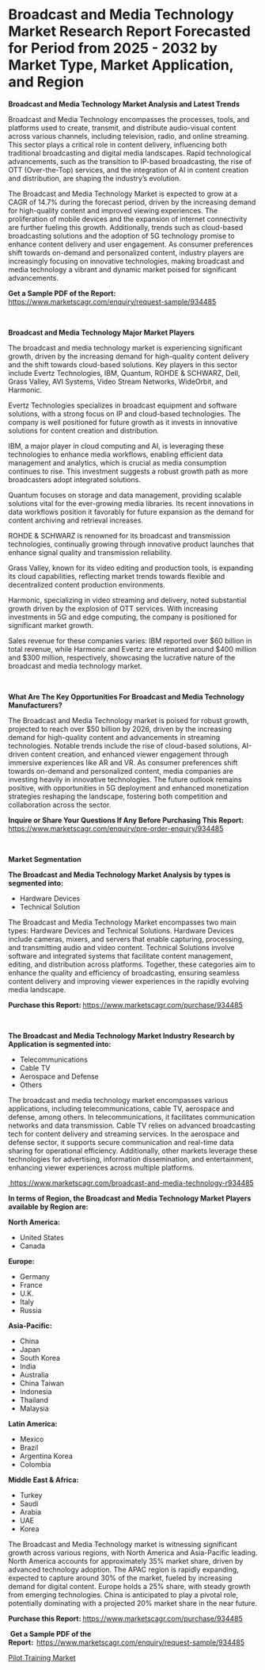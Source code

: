 <p><h1>Broadcast and Media Technology Market Research Report Forecasted for Period from 2025 -  2032 by Market Type, Market Application, and Region</h1></p><p><strong>Broadcast and Media Technology Market Analysis and Latest Trends</strong></p>
<p><p>Broadcast and Media Technology encompasses the processes, tools, and platforms used to create, transmit, and distribute audio-visual content across various channels, including television, radio, and online streaming. This sector plays a critical role in content delivery, influencing both traditional broadcasting and digital media landscapes. Rapid technological advancements, such as the transition to IP-based broadcasting, the rise of OTT (Over-the-Top) services, and the integration of AI in content creation and distribution, are shaping the industry’s evolution.</p><p>The Broadcast and Media Technology Market is expected to grow at a CAGR of 14.7% during the forecast period, driven by the increasing demand for high-quality content and improved viewing experiences. The proliferation of mobile devices and the expansion of internet connectivity are further fueling this growth. Additionally, trends such as cloud-based broadcasting solutions and the adoption of 5G technology promise to enhance content delivery and user engagement. As consumer preferences shift towards on-demand and personalized content, industry players are increasingly focusing on innovative technologies, making broadcast and media technology a vibrant and dynamic market poised for significant advancements.</p></p>
<p><strong>Get a Sample PDF of the Report:&nbsp;</strong> <a href="https://www.marketscagr.com/enquiry/request-sample/934485?utm_campaign=2462&utm_medium=2&utm_source=Github&utm_content=ia&utm_term=07032025&utm_id=broadcast-and-media-technology">https://www.marketscagr.com/enquiry/request-sample/934485</a></p>
<p>&nbsp;</p>
<p><strong>Broadcast and Media Technology Major Market Players</strong></p>
<p><p>The broadcast and media technology market is experiencing significant growth, driven by the increasing demand for high-quality content delivery and the shift towards cloud-based solutions. Key players in this sector include Evertz Technologies, IBM, Quantum, ROHDE & SCHWARZ, Dell, Grass Valley, AVI Systems, Video Stream Networks, WideOrbit, and Harmonic.</p><p>Evertz Technologies specializes in broadcast equipment and software solutions, with a strong focus on IP and cloud-based technologies. The company is well positioned for future growth as it invests in innovative solutions for content creation and distribution.</p><p>IBM, a major player in cloud computing and AI, is leveraging these technologies to enhance media workflows, enabling efficient data management and analytics, which is crucial as media consumption continues to rise. This investment suggests a robust growth path as more broadcasters adopt integrated solutions.</p><p>Quantum focuses on storage and data management, providing scalable solutions vital for the ever-growing media libraries. Its recent innovations in data workflows position it favorably for future expansion as the demand for content archiving and retrieval increases.</p><p>ROHDE & SCHWARZ is renowned for its broadcast and transmission technologies, continually growing through innovative product launches that enhance signal quality and transmission reliability.</p><p>Grass Valley, known for its video editing and production tools, is expanding its cloud capabilities, reflecting market trends towards flexible and decentralized content production environments.</p><p>Harmonic, specializing in video streaming and delivery, noted substantial growth driven by the explosion of OTT services. With increasing investments in 5G and edge computing, the company is positioned for significant market growth.</p><p>Sales revenue for these companies varies: IBM reported over $60 billion in total revenue, while Harmonic and Evertz are estimated around $400 million and $300 million, respectively, showcasing the lucrative nature of the broadcast and media technology market.</p></p>
<p>&nbsp;</p>
<p><strong>What Are The Key Opportunities For Broadcast and Media Technology Manufacturers?</strong></p>
<p><p>The Broadcast and Media Technology market is poised for robust growth, projected to reach over $50 billion by 2026, driven by the increasing demand for high-quality content and advancements in streaming technologies. Notable trends include the rise of cloud-based solutions, AI-driven content creation, and enhanced viewer engagement through immersive experiences like AR and VR. As consumer preferences shift towards on-demand and personalized content, media companies are investing heavily in innovative technologies. The future outlook remains positive, with opportunities in 5G deployment and enhanced monetization strategies reshaping the landscape, fostering both competition and collaboration across the sector.</p></p>
<p><strong>Inquire or Share Your Questions If Any Before Purchasing This Report:</strong> <a href="https://www.marketscagr.com/enquiry/pre-order-enquiry/934485?utm_campaign=2462&utm_medium=2&utm_source=Github&utm_content=ia&utm_term=07032025&utm_id=broadcast-and-media-technology">https://www.marketscagr.com/enquiry/pre-order-enquiry/934485</a></p>
<p>&nbsp;</p>
<p><strong>Market Segmentation</strong></p>
<p><strong>The Broadcast and Media Technology Market Analysis by types is segmented into:</strong></p>
<p><ul><li>Hardware Devices</li><li>Technical Solution</li></ul></p>
<p><p>The Broadcast and Media Technology Market encompasses two main types: Hardware Devices and Technical Solutions. Hardware Devices include cameras, mixers, and servers that enable capturing, processing, and transmitting audio and video content. Technical Solutions involve software and integrated systems that facilitate content management, editing, and distribution across platforms. Together, these categories aim to enhance the quality and efficiency of broadcasting, ensuring seamless content delivery and improving viewer experiences in the rapidly evolving media landscape.</p></p>
<p><strong>Purchase this Report:&nbsp;</strong><a href="https://www.marketscagr.com/purchase/934485?utm_campaign=2462&utm_medium=2&utm_source=Github&utm_content=ia&utm_term=07032025&utm_id=broadcast-and-media-technology">https://www.marketscagr.com/purchase/934485</a></p>
<p>&nbsp;</p>
<p><strong>The Broadcast and Media Technology Market Industry Research by Application is segmented into:</strong></p>
<p><ul><li>Telecommunications</li><li>Cable TV</li><li>Aerospace and Defense</li><li>Others</li></ul></p>
<p><p>The broadcast and media technology market encompasses various applications, including telecommunications, cable TV, aerospace and defense, among others. In telecommunications, it facilitates communication networks and data transmission. Cable TV relies on advanced broadcasting tech for content delivery and streaming services. In the aerospace and defense sector, it supports secure communication and real-time data sharing for operational efficiency. Additionally, other markets leverage these technologies for advertising, information dissemination, and entertainment, enhancing viewer experiences across multiple platforms.</p></p>
<p><a href="https://www.marketscagr.com/broadcast-and-media-technology-r934485?utm_campaign=2462&utm_medium=2&utm_source=Github&utm_content=ia&utm_term=07032025&utm_id=broadcast-and-media-technology">&nbsp;https://www.marketscagr.com/broadcast-and-media-technology-r934485</a></p>
<p><strong>In terms of Region, the Broadcast and Media Technology Market Players available by Region are:</strong></p>
<p>
    <p> <strong> North America: </strong>
        <ul>
            <li>United States</li>
            <li>Canada</li>
        </ul>
        </p> 
    <p> <strong> Europe: </strong>
        <ul>
            <li>Germany</li>
            <li>France</li>
            <li>U.K.</li>
            <li>Italy</li>
            <li>Russia</li>
        </ul>
        </p> 
    <p> <strong> Asia-Pacific: </strong>
        <ul>
            <li>China</li>
            <li>Japan</li>
            <li>South Korea</li>
            <li>India</li>
            <li>Australia</li>
            <li>China Taiwan</li>
            <li>Indonesia</li>
            <li>Thailand</li>
            <li>Malaysia</li>
        </ul>
        </p> 
    <p> <strong> Latin America: </strong>
        <ul>
            <li>Mexico</li>
            <li>Brazil</li>
            <li>Argentina Korea</li>
            <li>Colombia</li>
        </ul>
        </p> 
    <p> <strong> Middle East & Africa: </strong>
        <ul>
            <li>Turkey</li>
            <li>Saudi</li>
            <li>Arabia</li>
            <li>UAE</li>
            <li>Korea</li>
        </ul>
    </p>
    </p>
<p><p>The Broadcast and Media Technology market is witnessing significant growth across various regions, with North America and Asia-Pacific leading. North America accounts for approximately 35% market share, driven by advanced technology adoption. The APAC region is rapidly expanding, expected to capture around 30% of the market, fueled by increasing demand for digital content. Europe holds a 25% share, with steady growth from emerging technologies. China is anticipated to play a pivotal role, potentially dominating with a projected 20% market share in the near future.</p></p>
<p><strong>Purchase this Report: </strong><a href="https://www.marketscagr.com/purchase/934485?utm_campaign=2462&utm_medium=2&utm_source=Github&utm_content=ia&utm_term=07032025&utm_id=broadcast-and-media-technology">https://www.marketscagr.com/purchase/934485</a></p>
<p>&nbsp;<strong>Get a Sample PDF of the Report:&nbsp;&nbsp;</strong><a href="https://www.marketscagr.com/enquiry/request-sample/934485?utm_campaign=2462&utm_medium=2&utm_source=Github&utm_content=ia&utm_term=07032025&utm_id=broadcast-and-media-technology">https://www.marketscagr.com/enquiry/request-sample/934485</a></p>
<p><strong></strong></p>
<p><p><a href="https://github.com/kathiestrine5ty/Market-Research-Report-List-1/blob/main/pilot-training-market.md?utm_campaign=2462&utm_medium=2&utm_source=Github&utm_content=ia&utm_term=07032025&utm_id=broadcast-and-media-technology">Pilot Training Market</a></p></p>